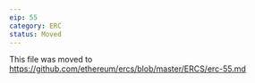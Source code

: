 ```yaml
---
eip: 55
category: ERC
status: Moved
---
```


This file was moved to https://github.com/ethereum/ercs/blob/master/ERCS/erc-55.md

